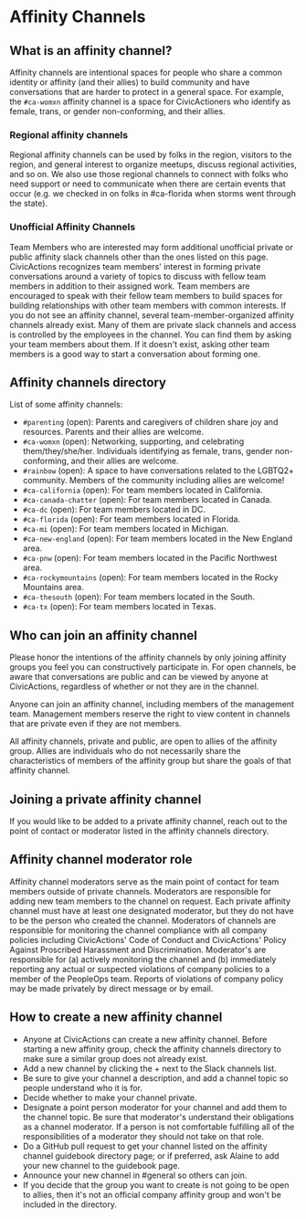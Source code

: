 # Affinity Channels

## What is an affinity channel?

Affinity channels are intentional spaces for people who share a common identity or affinity (and their allies) to build community and have conversations that are harder to protect in a general space. For example, the `#ca-womxn` affinity channel is a space for CivicActioners who identify as female, trans, or gender non-conforming, and their allies.

### Regional affinity channels

Regional affinity channels can be used by folks in the region, visitors to the region, and general interest to organize meetups, discuss regional activities, and so on. We also use those regional channels to connect with folks who need support or need to communicate when there are certain events that occur (e.g. we checked in on folks in #ca-florida when storms went through the state).

### Unofficial Affinity Channels

Team Members who are interested may form additional unofficial private or public affinity slack channels other than the ones listed on this page. CivicActions recognizes team members' interest in forming private conversations around a variety of topics to discuss with fellow team members in addition to their assigned work. Team members are encouraged to speak with their fellow team members to build spaces for building relationships with other team members with common interests. If you do not see an affinity channel, several team-member-organized affinity channels already exist. Many of them are private slack channels and access is controlled by the employees in the channel. You can find them by asking your team members about them. If it doesn't exist, asking other team members is a good way to start a conversation about forming one.

## Affinity channels directory

List of some affinity channels:
- `#parenting` (open): Parents and caregivers of children share joy and resources. Parents and their allies are welcome.
- `#ca-womxn` (open): Networking, supporting, and celebrating them/they/she/her. Individuals identifying as female, trans, gender non-conforming, and their allies are welcome.
- `#rainbow` (open): A space to have conversations related to the LGBTQ2+ community. Members of the community including allies are welcome!
- `#ca-california` (open): For team members located in California.
- `#ca-canada-chatter` (open): For team members located in Canada.
- `#ca-dc` (open): For team members located in DC.
- `#ca-florida` (open): For team members located in Florida.
- `#ca-mi` (open): For team members located in Michigan.
- `#ca-new-england` (open): For team members located in the New England area.
- `#ca-pnw` (open): For team members located in the Pacific Northwest area.
- `#ca-rockymountains` (open): For team members located in the Rocky Mountains area.
- `#ca-thesouth` (open): For team members located in the South.
- `#ca-tx` (open): For team members located in Texas.

## Who can join an affinity channel

Please honor the intentions of the affinity channels by only joining affinity groups you feel you can constructively participate in. For open channels, be aware that conversations are public and can be viewed by anyone at CivicActions, regardless of whether or not they are in the channel.

Anyone can join an affinity channel, including members of the management team. Management members reserve the right to view content in channels that are private even if they are not members.

All affinity channels, private and public, are open to allies of the affinity group. Allies are individuals who do not necessarily share the characteristics of members of the affinity group but share the goals of that affinity channel.

## Joining a private affinity channel

If you would like to be added to a private affinity channel, reach out to the point of contact or moderator listed in the affinity channels directory.

## Affinity channel moderator role

Affinity channel moderators serve as the main point of contact for team members outside of private channels. Moderators are responsible for adding new team members to the channel on request. Each private affinity channel must have at least one designated moderator, but they do not have to be the person who created the channel. Moderators of channels are responsible for monitoring the channel compliance with all company policies including CivicActions' Code of Conduct and CivicActions' Policy Against Proscribed Harassment and Discrimination. Moderator's are responsible for (a) actively monitoring the channel and (b) immediately reporting any actual or suspected violations of company policies to a member of the PeopleOps team. Reports of violations of company policy may be made privately by direct message or by email.

## How to create a new affinity channel

- Anyone at CivicActions can create a new affinity channel. Before starting a new affinity group, check the affinity channels directory to make sure a similar group does not already exist.
- Add a new channel by clicking the + next to the Slack channels list.
- Be sure to give your channel a description, and add a channel topic so people understand who it is for.
- Decide whether to make your channel private.
- Designate a point person moderator for your channel and add them to the channel topic. Be sure that moderator's understand their obligations as a channel moderator. If a person is not comfortable fulfilling all of the responsibilities of a moderator they should not take on that role.
- Do a GitHub pull request to get your channel listed on the affinity channel guidebook directory page; or if preferred, ask Alaine to add your new channel to the guidebook page.
- Announce your new channel in #general so others can join.
- If you decide that the group you want to create is not going to be open to allies, then it's not an official company affinity group and won't be included in the directory.
